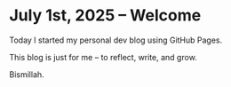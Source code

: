 # July 1st, 2025 – Welcome

Today I started my personal dev blog using GitHub Pages.

This blog is just for me – to reflect, write, and grow.

Bismillah.
